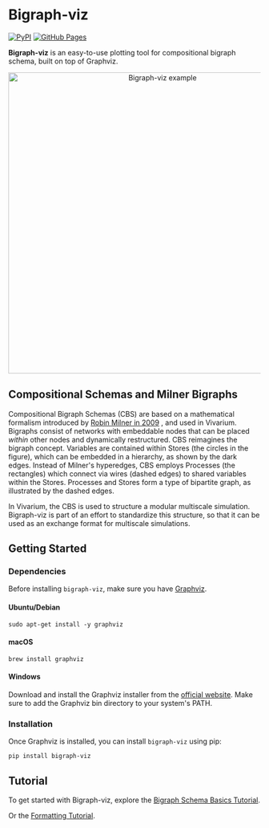 # Bigraph-viz

[![PyPI](https://img.shields.io/pypi/v/bigraph-viz.svg)](https://pypi.org/project/bigraph-viz/)
[![GitHub Pages](https://img.shields.io/badge/GitHub%20Pages-Tutorial-brightgreen)](https://vivarium-collective.github.io/bigraph-viz/notebooks/basics.html)

**Bigraph-viz** is an easy-to-use plotting tool for compositional bigraph schema, built on top of Graphviz. 

<p align="center">
    <img src="https://github.com/vivarium-collective/bigraph-viz/blob/main/doc/_static/nested_composite.png?raw=true" width="600" alt="Bigraph-viz example">
</p>

## Compositional Schemas and Milner Bigraphs

Compositional Bigraph Schemas (CBS) are based on a mathematical formalism introduced by 
<a href="https://www.google.com/search?q=the+space+and+motion+of+communicating+agents+by+robin+milner" target="_blank">Robin Milner in 2009</a>
, and used in Vivarium. 
Bigraphs consist of networks with embeddable nodes that can be placed *within* other nodes and dynamically restructured.
CBS reimagines the bigraph concept. Variables are contained within Stores (the circles in the figure), which can be embedded
in a hierarchy, as shown by the dark edges. Instead of Milner's hyperedges, CBS employs Processes (the rectangles) which 
connect via wires (dashed edges) to shared variables within the Stores. Processes and Stores form a type of bipartite graph, 
as illustrated by the dashed edges.

In Vivarium, the CBS is used to structure a modular multiscale simulation. Bigraph-viz is part of an effort to
standardize this structure, so that it can be used as an exchange format for multiscale simulations.

## Getting Started


### Dependencies

Before installing `bigraph-viz`, make sure you have [Graphviz](https://pypi.org/project/graphviz/).

#### Ubuntu/Debian

```console
sudo apt-get install -y graphviz
```
#### macOS

```console
brew install graphviz
```

#### Windows
Download and install the Graphviz installer from the [official website](https://graphviz.org/download/). 
Make sure to add the Graphviz bin directory to your system's PATH.

### Installation

Once Graphviz is installed, you can install `bigraph-viz` using pip:

```console
pip install bigraph-viz
```

## Tutorial

To get started with Bigraph-viz, explore the 
[Bigraph Schema Basics Tutorial](https://vivarium-collective.github.io/bigraph-viz/notebooks/basics.html).

Or the
[Formatting Tutorial](https://vivarium-collective.github.io/bigraph-viz/notebooks/format.html).
